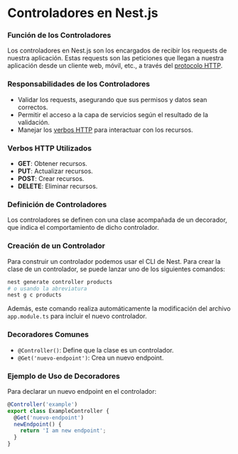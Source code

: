 # Controladores en Nest.js

### Función de los Controladores

Los controladores en Nest.js son los encargados de recibir los requests de nuestra aplicación. Estas requests son las peticiones que llegan a nuestra aplicación desde un cliente web, móvil, etc., a través del [protocolo HTTP](../../🌐%20ConceptosGenerales/HTTP.md).

### Responsabilidades de los Controladores

- Validar los requests, asegurando que sus permisos y datos sean correctos.
- Permitir el acceso a la capa de servicios según el resultado de la validación.
- Manejar los [verbos HTTP](../../🌐%20ConceptosGenerales/Métodos%20HTTP.md) para interactuar con los recursos.

### Verbos HTTP Utilizados

- **GET**: Obtener recursos.
- **PUT**: Actualizar recursos.
- **POST**: Crear recursos.
- **DELETE**: Eliminar recursos.

### Definición de Controladores

Los controladores se definen con una clase acompañada de un decorador, que indica el comportamiento de dicho controlador.

### Creación de un Controlador

Para construir un controlador podemos usar el CLI de Nest. Para crear la clase de un controlador, se puede lanzar uno de los siguientes comandos:

```bash
nest generate controller products
# o usando la abreviatura
nest g c products
```

Además, este comando realiza automáticamente la modificación del archivo `app.module.ts` para incluir el nuevo controlador.
### Decoradores Comunes

- `@Controller()`: Define que la clase es un controlador.
- `@Get('nuevo-endpoint')`: Crea un nuevo endpoint.

### Ejemplo de Uso de Decoradores

Para declarar un nuevo endpoint en el controlador:

```typescript
@Controller('example')
export class ExampleController {
  @Get('nuevo-endpoint')
  newEndpoint() {
    return 'I am new endpoint';
  }
}
```
